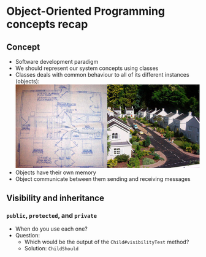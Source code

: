 # Object-Oriented Programming concepts recap

## Concept

* Software development paradigm
* We should represent our system concepts using classes
* Classes deals with common behaviour to all of its different instances (objects):
![Classes vs objects](resources/blueprint-vs-house.png)
* Objects have their own memory
* Object communicate between them sending and receiving messages

## Visibility and inheritance

### `public`, `protected`, and `private`
* When do you use each one?
* Question:
    * Which would be the output of the `Child#visibilityTest` method?
    * Solution: `ChildShould`  

